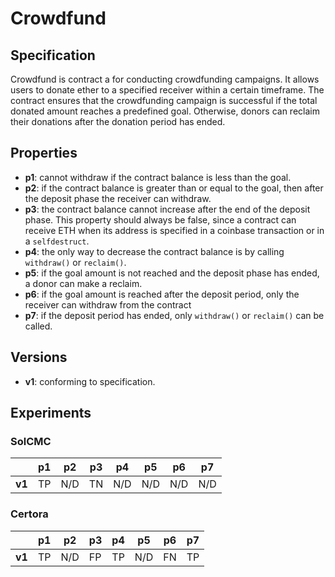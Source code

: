 # Crowdfund

## Specification

Crowdfund is contract a for conducting crowdfunding campaigns. It allows users
to donate ether to a specified receiver within a certain timeframe. The
contract ensures that the crowdfunding campaign is successful if the total
donated amount reaches a predefined goal. Otherwise, donors can reclaim their
donations after the donation period has ended.

## Properties

- **p1**: cannot withdraw if the contract balance is less than the goal.
- **p2**: if the contract balance is greater than or equal to the goal, then
  after the deposit phase the receiver can withdraw.
- **p3**: the contract balance cannot increase after the end of the deposit
  phase. This property should always be false, since a contract can receive ETH
  when its address is specified in a coinbase transaction or in a `selfdestruct`.
- **p4**: the only way to decrease the contract balance is by calling
  `withdraw()` or `reclaim()`.
- **p5**: if the goal amount is not reached and the deposit phase has ended, a
  donor can make a reclaim.
- **p6**: if the goal amount is reached after the deposit period, only the
  receiver can withdraw from the contract
- **p7**: if the deposit period has ended, only `withdraw()` or `reclaim()` can
  be called.

## Versions

- **v1**: conforming to specification.

## Experiments

### SolCMC

|        | p1  | p2  | p3  | p4  | p5  | p6  | p7  |
| ------ | --- | --- | --- | --- | --- | --- | --- |
| **v1** | TP  | N/D | TN  | N/D | N/D | N/D | N/D |


### Certora

|        | p1  | p2  | p3  | p4  | p5  | p6  | p7  |
| ------ | --- | --- | --- | --- | --- | --- | --- |
| **v1** | TP  | N/D | FP  | TP  | N/D | FN  | TP  |
